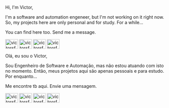 Hi, I'm Victor,

I'm a software and automation engeneer, but I'm not working on it right now. So, my projects here are only personal and for study. For a while...

You can find here too. Send me a message.
<p align="left">
<a href="mailto:victor.sf@live.com" target="blank"><img align="center" src="https://cdn.jsdelivr.net/npm/simple-icons@3.0.1/icons/gmail.svg" alt="victorsfonseca" height="30" width="40" /></a>
<a href="https://linkedin.com/in/victorsfonseca" target="blank"><img align="center" src="https://cdn.jsdelivr.net/npm/simple-icons@3.0.1/icons/linkedin.svg" alt="victorsfonseca" height="30" width="40" /></a>
<a href="https://fb.com/victorsfonseca" target="blank"><img align="center" src="https://cdn.jsdelivr.net/npm/simple-icons@3.0.1/icons/facebook.svg" alt="victorsfonseca" height="30" width="40" /></a>
<a href="https://instagram.com/victorsfonseca" target="blank"><img align="center" src="https://cdn.jsdelivr.net/npm/simple-icons@3.0.1/icons/instagram.svg" alt="victorsfonseca" height="30" width="40" /></a>
</p>

Olá, eu sou o Victor,

Sou Engenheiro de Software e Automação, mas não estou atuando com isto no momento. Então, meus projetos aqui são apenas pessoais e para estudo. Por enquanto...

Me encontre tb aqui. Envie uma mensagem.
<p align="left">
<a href="mailto:victor.sf@live.com" target="blank"><img align="center" src="https://cdn.jsdelivr.net/npm/simple-icons@3.0.1/icons/gmail.svg" alt="victorsfonseca" height="30" width="40" /></a>
<a href="https://linkedin.com/in/victorsfonseca" target="blank"><img align="center" src="https://cdn.jsdelivr.net/npm/simple-icons@3.0.1/icons/linkedin.svg" alt="victorsfonseca" height="30" width="40" /></a>
<a href="https://fb.com/victorsfonseca" target="blank"><img align="center" src="https://cdn.jsdelivr.net/npm/simple-icons@3.0.1/icons/facebook.svg" alt="victorsfonseca" height="30" width="40" /></a>
<a href="https://instagram.com/victorsfonseca" target="blank"><img align="center" src="https://cdn.jsdelivr.net/npm/simple-icons@3.0.1/icons/instagram.svg" alt="victorsfonseca" height="30" width="40" /></a>
</p>
